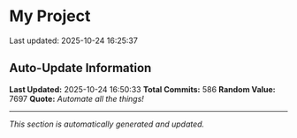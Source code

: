 # My Project


Last updated: 2025-10-24 16:25:37

















































































































































































































































































































































































































































































































































































































































































































































































































































































































































































































## Auto-Update Information

**Last Updated:** 2025-10-24 16:50:33
**Total Commits:** 586
**Random Value:** 7697
**Quote:** _Automate all the things!_

---
_This section is automatically generated and updated._